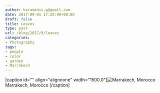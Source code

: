 ```yaml
---
author: karamanis.g@gmail.com
date: 2017-09-01 17:29:00+00:00
draft: false
title: Leaves
type: post
url: /blog/2017/9/leaves
categories:
- Photography
tags:
- people
- color
- garden
- Marrakech
---
```


[caption id="" align="alignnone" width="1500.0"]![ Marrakech, Morocco ](/images/2017-09-01-20179leaves/20161227-DSCF3984.jpg)
 Marrakech, Morocco [/caption]
